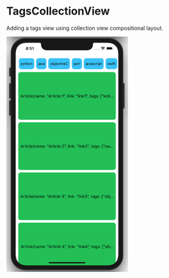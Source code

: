 # TagsCollectionView

Adding a tags view using collection view compositional layout.

![tags collection view](Assets/tags-collection-view.png)
